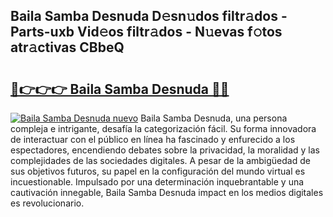 ## Baila Samba Desnuda D𝚎sn𝚞dos filtr𝚊dos - Parts-uxb Vid𝚎os filtr𝚊dos - N𝚞evas f𝚘tos atr𝚊ctivas CBbeQ

# <h2><a href="http://mb6emg.tromn.icu/?c=Baila+Samba+Desnuda">🔗👉👉👉 Baila Samba Desnuda 🔗🔗</a></h2>

[![Baila Samba Desnuda nuevo](https://i.imgur.com/pEAQMta.gif)](http://mb6emg.tromn.icu/?c=Baila+Samba+Desnuda)
Baila Samba Desnuda, una persona compleja e intrigante, desafía la categorización fácil. Su forma innovadora de interactuar con el público en línea ha fascinado y enfurecido a los espectadores, encendiendo debates sobre la privacidad, la moralidad y las complejidades de las sociedades digitales. A pesar de la ambigüedad de sus objetivos futuros, su papel en la configuración del mundo virtual es incuestionable. Impulsado por una determinación inquebrantable y una cautivación innegable, Baila Samba Desnuda impact en los medios digitales es revolucionario.
